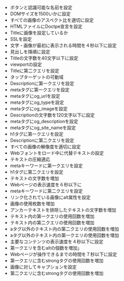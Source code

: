 - ボタンと認識可能な名前を設定
- DOMサイズを1500いかに設定
- すべての画像のアスペクト比を適切に設定
- HTMLファイルにDoctpe宣言を設定
- Titleに画像を設定しているか
- SSLを設定
- 文字・画像が最初に表示される時間を４秒以下に設定
- 見出しを降順に設定
- Titleの文字数を40文字以下に設定
- viewportの設定
- Titleに第二クエリを設定
- タップターゲットの可動域
- Descriptionに第一クエリを設定
- metaタグに第一クエリを設定
- metaタグにog_urlを設定
- metaタグにog_typeを設定
- metaタグにog_imageを設定
- Descriptionの文字数を120文字以下に設定
- metaタグにog_descriptionを設定
- metaタグにog_site_nameを設定
- h1タグに第一クエリを設定
- Descriptionに第二クエリを設定
- すべての画像の解像度を適切に設定
- Webフォントをロード中に代替テキストの設定
- テキストの圧縮適応
- metaキーワードに第一クエリを設定
- h1タグに第二クエリを設定
- テキストの文字数を増加
- Webページの表示速度を６秒以下に
- metaキーワードに第二クエリを設定
- リンク化されている画像にalt属性を設定
- 画像の使用枚数を増加
- アンカーテキストを排除したテキストの文字数を増加
- テキスト内の第一クエリの使用回数を増加
- テキスト内の第二クエリの使用回数を増加
- aタグ以外のテキスト内の第二クエリの使用回数を増加
- aタグ以外のテキスト内の第一クエリの使用回数を増加
- 主要なコンテンツの表示速度を４秒以下に設定
- 第一クエリを含むaltの個数を増加」
- Webページが操作できるまでの時間を７秒以下に設定
- 第一クエリに含むstrongタグの使用回数を増加
- 画像に対してキャプションを設定
- 第二クエリに含むstrongタグの使用回数を増加